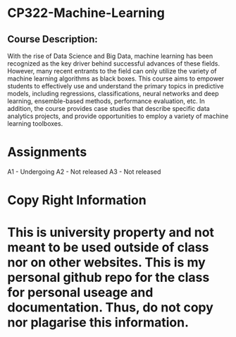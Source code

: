 # CP322-Machine-Learning

## Course Description:
With the rise of Data Science and Big Data, machine learning has been recognized as the key driver behind successful advances of these fields. However, many recent entrants to the field can only utilize the variety of machine learning algorithms as black boxes. This course aims to empower students to effectively use and understand the primary topics in predictive models, including regressions, classifications, neural networks and deep learning, ensemble-based methods, performance evaluation, etc. In addition, the course provides case studies that describe specific data analytics projects, and provide opportunities to employ a variety of machine learning toolboxes.

# Assignments 
A1 - Undergoing
A2 - Not released 
A3 - Not released

# Copy Right Information
# This is university property and not meant to be used outside of class nor on other websites. This is my personal github repo for the class for personal useage and documentation. Thus, do not copy nor plagarise this information. 
